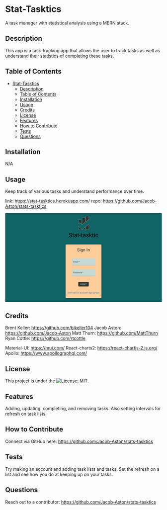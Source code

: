 # Stat-Tasktics

A task manager with statistical analysis using a MERN stack.

## Description

This app is a task-tracking app that allows the user to track tasks as well as understand their statistics of completing these tasks.

## Table of Contents

- [Stat-Tasktics](#stat-tasktics)
  - [Description](#description)
  - [Table of Contents](#table-of-contents)
  - [Installation](#installation)
  - [Usage](#usage)
  - [Credits](#credits)
  - [License](#license)
  - [Features](#features)
  - [How to Contribute](#how-to-contribute)
  - [Tests](#tests)
  - [Questions](#questions)

## Installation

N/A

## Usage

Keep track of various tasks and understand performance over time.

link: https://stat-tasktics.herokuapp.com/
repo: https://github.com/Jacob-Aston/stats-tasktics

![Screenshot](./screenshot.png)

## Credits

Brent Keller: https://github.com/bikeller104
Jacob Aston: https://github.com/Jacob-Aston
Matt Thurn: https://github.com/MattThurn
Ryan Cottle: https://github.com/rtcottle

Material-UI: https://mui.com/
React-charts2: https://react-chartjs-2.js.org/
Apollo: https://www.apollographql.com/

## License

This project is under the [![License: MIT](https://img.shields.io/badge/License-MIT-yellow.svg)](https://opensource.org/licenses/MIT).

## Features

Adding, updating, completing, and removing tasks. Also setting intervals for refresh on task lists.

## How to Contribute

Connect via GitHub here: https://github.com/Jacob-Aston/stats-tasktics

## Tests

Try making an account and adding task lists and tasks. Set the refresh on a list and see how you do at keeping up on your tasks.

## Questions

Reach out to a contributor: https://github.com/Jacob-Aston/stats-tasktics
